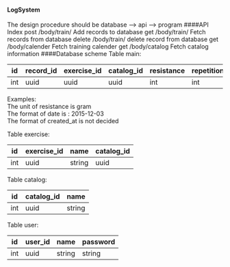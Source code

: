 #### LogSystem  
The design procedure should be database --> api --> program
####API Index
    post /body/train/
    Add records to database
    get /body/train/<date>
    Fetch records from database
    delete /body/train/<uuid>
    delete record from database
    get /body/calender
    Fetch training calender
    get /body/catalog
    Fetch catalog information
####Database scheme
Table main:  

id | record\_id | exercise\_id | catalog\_id | resistance | repetition | group | date | created\_at 
----- | ----- | ------------ | ----------- | ---------- | ---------- | ----- | -----| -----------
int | uuid | uuid | uuid | int | int | group | date | datetime
Examples:  
The unit of resistance is gram  
The format of date is : 2015-12-03  
The format of created\_at is not decided  

Table exercise:

id | exercise\_id | name | catalog_id
---- | ---- | ---- | ----
int | uuid | string | uuid

Table catalog:

id | catalog\_id | name
---- | ---- | ----
int | uuid | string

Table user:  

id | user\_id | name | password
---- | ---- | ---- | ----
int | uuid | string | string
